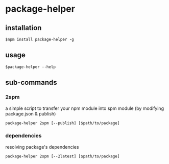
# package-helper

## installation

```shell
$npm install package-helper -g
```

## usage

```shell
$package-helper --help
```

## sub-commands

### 2spm

a simple script to transfer your npm module into spm module (by modifying package.json &amp; publish)

```shell
package-helper 2spm [--publish] [$path/to/package]
```

### dependencies

resolving package's dependencies

```shell
package-helper 2spm [--2latest] [$path/to/package]
```

